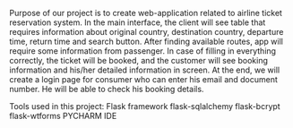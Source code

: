Purpose of our project is to create web-application related to airline ticket reservation system. In the main interface, the client will see table that requires information about original country, destination country, departure time, return time and search button. After finding available routes, app will require some information from passenger. In case of filling in everything correctly, the ticket will be booked, and the customer will see booking information and his/her detailed information in screen. At the end, we will create a login page for consumer who can enter his email and document number. He will be able to check his booking details.

Tools used in this project:
Flask framework
flask-sqlalchemy
flask-bcrypt
flask-wtforms
PYCHARM IDE

